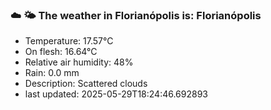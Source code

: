 ### ☁️ 🌤️  The weather in Florianópolis is: Florianópolis

- Temperature: 17.57°C
- On flesh: 16.64°C
- Relative air humidity: 48%
- Rain: 0.0 mm
- Description: Scattered clouds
- last updated: 2025-05-29T18:24:46.692893
